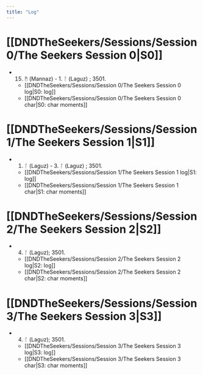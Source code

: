 ```yaml
---
title: "Log"
---
```


# [[DNDTheSeekers/Sessions/Session 0/The Seekers Session 0|S0]] 
- 15. ᛗ (Mannaz) - 1. ᛚ (Laguz) ; 3501. 
	- [[DNDTheSeekers/Sessions/Session 0/The Seekers Session 0 log|S0: log]]
	- [[DNDTheSeekers/Sessions/Session 0/The Seekers Session 0 char|S0: char moments]]

# [[DNDTheSeekers/Sessions/Session 1/The Seekers Session 1|S1]]
- 1. ᛚ (Laguz) - 3. ᛚ (Laguz) ; 3501. 
	- [[DNDTheSeekers/Sessions/Session 1/The Seekers Session 1 log|S1: log]]
	- [[DNDTheSeekers/Sessions/Session 1/The Seekers Session 1 char|S1: char moments]]

# [[DNDTheSeekers/Sessions/Session 2/The Seekers Session 2|S2]] 
- 4. ᛚ (Laguz); 3501. 
	- [[DNDTheSeekers/Sessions/Session 2/The Seekers Session 2 log|S2: log]]
	- [[DNDTheSeekers/Sessions/Session 2/The Seekers Session 2 char|S2: char moments]]

# [[DNDTheSeekers/Sessions/Session 3/The Seekers Session 3|S3]] 
- 4. ᛚ (Laguz); 3501. 
	- [[DNDTheSeekers/Sessions/Session 3/The Seekers Session 3 log|S3: log]]
	- [[DNDTheSeekers/Sessions/Session 3/The Seekers Session 3 char|S3: char moments]]
